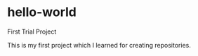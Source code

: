 hello-world
===========

First Trial Project

This is my first project which I learned for creating repositories.

